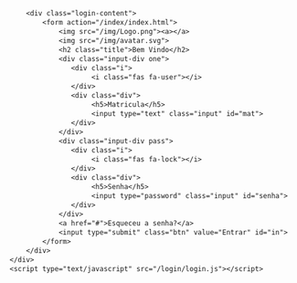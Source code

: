 <!DOCTYPE html>
<html>
<head>
	<title>iFactory | Login</title>
	<link rel="stylesheet" type="text/css" href="/login/style.css">
	<link href="https://fonts.googleapis.com/css?family=Poppins:600&display=swap" rel="stylesheet">
	<script src="https://kit.fontawesome.com/a81368914c.js"></script>
	<meta name="viewport" content="width=device-width, initial-scale=1">
</head>
<body>
	
		<div class="login-content">
			<form action="/index/index.html">
				<img src="/img/Logo.png"><a></a>
				<img src="/img/avatar.svg">
				<h2 class="title">Bem Vindo</h2>
           		<div class="input-div one">
           		   <div class="i">
           		   		<i class="fas fa-user"></i>
           		   </div>
           		   <div class="div">
           		   		<h5>Matricula</h5>
           		   		<input type="text" class="input" id="mat">
           		   </div>
           		</div>
           		<div class="input-div pass">
           		   <div class="i"> 
           		    	<i class="fas fa-lock"></i>
           		   </div>
           		   <div class="div">
           		    	<h5>Senha</h5>
           		    	<input type="password" class="input" id="senha">
            	   </div>
            	</div>
            	<a href="#">Esqueceu a senha?</a>
            	<input type="submit" class="btn" value="Entrar" id="in">
            </form>
        </div>
    </div>
    <script type="text/javascript" src="/login/login.js"></script>
</body>
</html>
